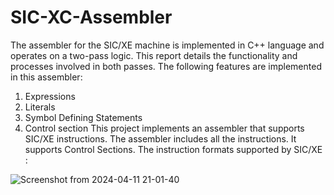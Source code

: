 # SIC-XC-Assembler
The assembler for the SIC/XE machine is implemented in C++ language and operates
on a two-pass logic. This report details the functionality and processes involved
in both passes.
The following features are implemented in this assembler:
1. Expressions
2. Literals
3. Symbol Defining Statements
4. Control section
This project implements an assembler that supports SIC/XE instructions. The
assembler includes all the instructions. It supports Control Sections.
The instruction formats supported by SIC/XE :

![Screenshot from 2024-04-11 21-01-40](https://github.com/rljsai/SIC-XC-Assembler/assets/146453283/0a11e27f-d509-4ebe-a1ec-4fea88f1d6a0)



